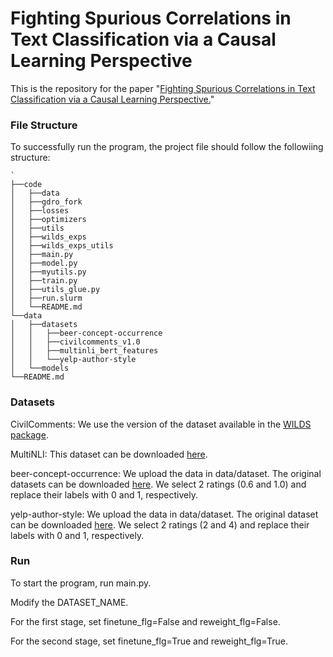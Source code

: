 # Fighting Spurious Correlations in Text Classification via a Causal Learning Perspective

This is the repository for the paper "[Fighting Spurious Correlations in Text Classification via a Causal Learning Perspective.](https://arxiv.org/pdf/2411.01045)" 

### File Structure
To successfully run the program, the project file should follow the followiing structure:
```
`
├──code
│   ├──data
│   ├──gdro_fork
│   ├──losses
│   ├──optimizers
│   ├──utils
│   ├──wilds_exps
│   ├──wilds_exps_utils
│   ├──main.py
│   ├──model.py
│   ├──myutils.py
│   ├──train.py
│   ├──utils_glue.py
│   ├──run.slurm
│   └──README.md
└──data
│   ├──datasets
│   │   ├──beer-concept-occurrence
│   │   ├──civilcomments_v1.0
│   │   ├──multinli_bert_features
│   │   └──yelp-author-style
│   └──models
└──README.md
```
### Datasets

CivilComments: We use the version of the dataset available in the [WILDS package](https://wilds.stanford.edu/datasets/#civilcomments).

MultiNLI:  This dataset can be downloaded [here](https://nlp.stanford.edu/data/dro/multinli_bert_features.tar.gz).

beer-concept-occurrence: We upload the data in data/dataset. The original datasets can be downloaded [here](https://github.com/yuqing-zhou/shortcut-learning-in-text-classification/tree/master/Dataset/beer_new/target/concept/split/occurrence/occurrence2). We select 2 ratings (0.6 and 1.0) and replace their labels with 0 and 1, respectively. 

yelp-author-style: We upload the data in data/dataset. The original dataset can be downloaded [here](https://github.com/yuqing-zhou/shortcut-learning-in-text-classification/tree/master/Dataset/yelp_review_full_csv/style/split/author/author1). We select 2 ratings (2 and 4) and replace their labels with 0 and 1, respectively. 


### Run
To start the program, run main.py.

Modify the DATASET_NAME.

For the first stage, set finetune_flg=False and reweight_flg=False.

For the second stage, set finetune_flg=True and reweight_flg=True.
